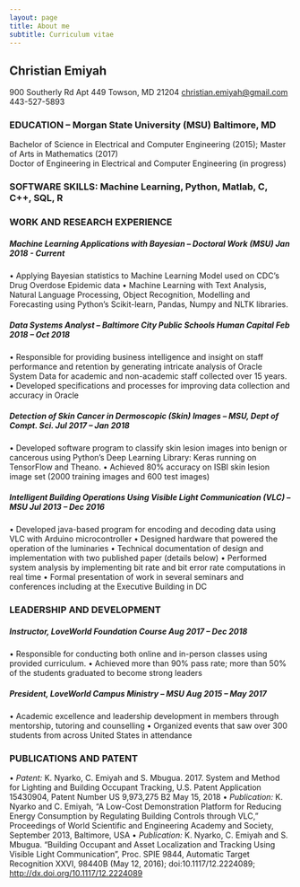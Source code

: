 ```yaml
---
layout: page
title: About me
subtitle: Curriculum vitae
---
```


## Christian Emiyah
900 Southerly Rd Apt 449
Towson, MD 21204
christian.emiyah@gmail.com
443-527-5893

### EDUCATION – Morgan State University (MSU)	                              	                  Baltimore, MD
Bachelor of Science in Electrical and Computer Engineering (2015);        Master of Arts in Mathematics (2017)	
Doctor of Engineering in Electrical and Computer Engineering (in progress)	

### SOFTWARE SKILLS: Machine Learning, Python, Matlab, C, C++, SQL, R

### WORK AND RESEARCH EXPERIENCE
##### _Machine Learning Applications with Bayesian – Doctoral Work 	(MSU)	     		     Jan 2018 - Current_
•	Applying Bayesian statistics to Machine Learning Model used on CDC’s Drug Overdose Epidemic data
•	Machine Learning with Text Analysis, Natural Language Processing, Object Recognition, Modelling and Forecasting using Python’s Scikit-learn, Pandas, Numpy and NLTK libraries.

##### _Data Systems Analyst	 – Baltimore City Public Schools Human Capital			        Feb 2018 – Oct 2018_
•	Responsible for providing business intelligence and insight on staff performance and retention by generating intricate analysis of Oracle System Data for academic and non-academic staff collected over 15 years.
•	Developed specifications and processes for improving data collection and accuracy in Oracle

##### _Detection of Skin Cancer in Dermoscopic (Skin) Images – MSU, Dept of Compt. Sci.    Jul 2017 – Jan 2018_
•	Developed software program to classify skin lesion images into benign or cancerous using Python’s Deep Learning Library: Keras running on TensorFlow and Theano. 
•	Achieved 80% accuracy on ISBI skin lesion image set (2000 training images and 600 test images)

##### _Intelligent Building Operations Using Visible Light Communication (VLC) – MSU	     Jul 2013 – Dec 2016_
•	Developed java-based program for encoding and decoding data using VLC with Arduino microcontroller
•	Designed hardware that powered the operation of the luminaries 
•	Technical documentation of design and implementation with two published paper (details below)
•	Performed system analysis by implementing bit rate and bit error rate computations in real time
•	Formal presentation of work in several seminars and conferences including at the Executive Building in DC

### LEADERSHIP AND DEVELOPMENT
##### _Instructor, LoveWorld Foundation Course				                                      Aug 2017 – Dec 2018_
•	Responsible for conducting both online and in-person classes using provided curriculum. 
•	Achieved more than 90% pass rate; more than 50% of the students graduated to become strong leaders

##### _President, LoveWorld Campus Ministry – MSU		                                      Aug 2015 – May 2017_
•	Academic excellence and leadership development in members through mentorship, tutoring and counselling
•	Organized events that saw over 300 students from across United States in attendance

### PUBLICATIONS AND PATENT
•	_Patent:_ K. Nyarko, C. Emiyah and S. Mbugua. 2017. System and Method for Lighting and Building Occupant Tracking, U.S. Patent Application 15430904, Patent Number US 9,973,275 B2 May 15, 2018 
•	_Publication:_ K. Nyarko and C. Emiyah, “A Low-Cost Demonstration Platform for Reducing Energy Consumption by Regulating Building Controls through VLC,” Proceedings of World Scientific and Engineering Academy and Society, September 2013, Baltimore, USA 
•	_Publication:_ K. Nyarko, C. Emiyah and S. Mbugua. “Building Occupant and Asset Localization and Tracking Using Visible Light Communication”, Proc. SPIE 9844, Automatic Target Recognition XXVI, 98440B (May 12, 2016); doi:10.1117/12.2224089; http://dx.doi.org/10.1117/12.2224089
